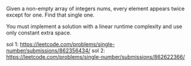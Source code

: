 Given a non-empty array of integers nums, every element appears twice except for one. Find that single one.

You must implement a solution with a linear runtime complexity and use only constant extra space.

sol 1: https://leetcode.com/problems/single-number/submissions/862356434/
sol 2: https://leetcode.com/problems/single-number/submissions/862622366/